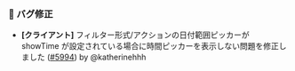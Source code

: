 ### 🐛 バグ修正

* **[クライアント]** フィルター形式/アクションの日付範囲ピッカーが showTime が設定されている場合に時間ピッカーを表示しない問題を修正しました ([#5994](https://github.com/nocobase/nocobase/pull/5994)) by @katherinehhh
